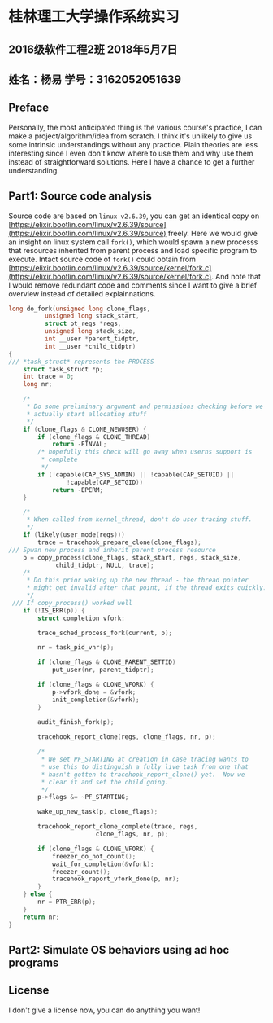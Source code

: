 # 桂林理工大学操作系统实习

## 2016级软件工程2班 2018年5月7日
## 姓名：杨易 学号：3162052051639

## Preface
Personally, the most anticipated thing is the various course's practice, I can make a project/algorithm/idea from scratch. I think it's unlikely to give us some intrinsic understandings without any practice. Plain theories are less interesting since I even don't know where to use them and why use them instead of straightforward solutions. Here I have a chance to get a further understanding.


## Part1: Source code analysis
Source code are based on `linux v2.6.39`, you can get an identical copy on [https://elixir.bootlin.com/linux/v2.6.39/source](https://elixir.bootlin.com/linux/v2.6.39/source) freely. Here we would give an insight on linux system call `fork()`, which would spawn a new processs that resources inherited from parent process and load specific program to execute. Intact source code of `fork()` could obtain from [https://elixir.bootlin.com/linux/v2.6.39/source/kernel/fork.c](https://elixir.bootlin.com/linux/v2.6.39/source/kernel/fork.c). And note that I would remove redundant code and comments since I want to give a brief overview instead of detailed explainnations.
```cpp
long do_fork(unsigned long clone_flags,
	      unsigned long stack_start,
	      struct pt_regs *regs,
	      unsigned long stack_size,
	      int __user *parent_tidptr,
	      int __user *child_tidptr)
{
/// *task_struct* represents the PROCESS 
	struct task_struct *p;
	int trace = 0;
	long nr;

	/*
	 * Do some preliminary argument and permissions checking before we
	 * actually start allocating stuff
	 */
	if (clone_flags & CLONE_NEWUSER) {
		if (clone_flags & CLONE_THREAD)
			return -EINVAL;
		/* hopefully this check will go away when userns support is
		 * complete
		 */
		if (!capable(CAP_SYS_ADMIN) || !capable(CAP_SETUID) ||
				!capable(CAP_SETGID))
			return -EPERM;
	}

	/*
	 * When called from kernel_thread, don't do user tracing stuff.
	 */
	if (likely(user_mode(regs)))
		trace = tracehook_prepare_clone(clone_flags);
/// Spwan new process and inherit parent process resource
	p = copy_process(clone_flags, stack_start, regs, stack_size,
			 child_tidptr, NULL, trace);
	/*
	 * Do this prior waking up the new thread - the thread pointer
	 * might get invalid after that point, if the thread exits quickly.
	 */
 /// If copy_process() worked well
	if (!IS_ERR(p)) {
		struct completion vfork;

		trace_sched_process_fork(current, p);

		nr = task_pid_vnr(p);

		if (clone_flags & CLONE_PARENT_SETTID)
			put_user(nr, parent_tidptr);

		if (clone_flags & CLONE_VFORK) {
			p->vfork_done = &vfork;
			init_completion(&vfork);
		}

		audit_finish_fork(p);
    
		tracehook_report_clone(regs, clone_flags, nr, p);

		/*
		 * We set PF_STARTING at creation in case tracing wants to
		 * use this to distinguish a fully live task from one that
		 * hasn't gotten to tracehook_report_clone() yet.  Now we
		 * clear it and set the child going.
		 */
		p->flags &= ~PF_STARTING;

		wake_up_new_task(p, clone_flags);

		tracehook_report_clone_complete(trace, regs,
						clone_flags, nr, p);

		if (clone_flags & CLONE_VFORK) {
			freezer_do_not_count();
			wait_for_completion(&vfork);
			freezer_count();
			tracehook_report_vfork_done(p, nr);
		}
	} else {
		nr = PTR_ERR(p);
	}
	return nr;
}
```

## Part2: Simulate OS behaviors using ad hoc programs

## License
I don't give a license now, you can do anything you want!
